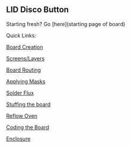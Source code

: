 LID Disco Button
----
Starting fresh? Go [here](starting page of board)

Quick Links:

[Board Creation](https://github.com/psu-epl/lid-button/wiki/Board-Creation)

[Screens/Layers](https://github.com/psu-epl/lid-button/wiki/Screens-and-Layers)

[Board Routing](https://github.com/psu-epl/lid-button/wiki/Board-Routing)

[Applying Masks](https://github.com/psu-epl/lid-button/wiki/The-Many-Masks-of-LID)

[Solder Flux](https://github.com/psu-epl/lid-button/wiki/Solder-Flux-Prep)

[Stuffing the board](https://github.com/psu-epl/lid-button/wiki/Stuffing-the-Board)

[Reflow Oven](https://github.com/psu-epl/lid-button/wiki/Reflow)

[Coding the Board](https://github.com/psu-epl/lid-button/wiki/Coding-the-Board)

[Enclosure](https://github.com/psu-epl/lid-button/wiki/Enclosure)
